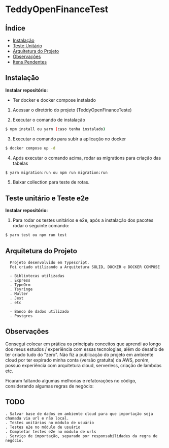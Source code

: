 # TeddyOpenFinanceTest

## Índice

- [Instalação](#instalação)
- [Teste Unitário](#teste-unitário)
- [Arquitetura do Projeto](#arquitetura-do-projeto)
- [Observações](#obervações)
- [Itens Pendentes](#todo)

## Instalação

**Instalar repositório:**

- Ter docker e docker compose instalado

1. Acessar o diretório do projeto (TeddyOpenFinanceTeste)

2. Executar o comando de instalação

```bash
$ npm install ou yarn (caso tenha instalado)
```

3. Executar o comando para subir a aplicação no docker

```bash
$ docker compose up -d
```

4. Após executar o comando acima, rodar as migrations para criação das tabelas

```bash
$ yarn migration:run ou npm run migration:run
```

5. Baixar collection para teste de rotas.

## Teste unitário e Teste e2e

**Instalar repositório:**

1. Para rodar os testes unitários e e2e, após a instalação dos pacotes rodar o seguinte comando:

```bash
$ yarn test ou npm run test
```

## Arquitetura do Projeto

```
  Projeto desenvolvido em Typescript.
  Foi criado utilizando a Arquitetura SOLID, DOCKER e DOCKER COMPOSE

  - Bibliotecas utilizadas
  . Express
  . TypeOrm
  . Tsyringe
  . Multer
  . Jest
  . etc

  - Banco de dados utilizado
  . Postgres

```

## Observações

Consegui colocar em prática os principais conceitos que aprendi ao longo dos
meus estudos / experiência com essas tecnologias, além do desafio de ter criado tudo do "zero".
Não fiz a publicação do projeto em ambiente cloud por ter expirado minha conta (versão gratuita) da AWS, porém,
possuo experiência com arquitetura cloud, serverless, criação de lambdas etc.

Ficaram faltando algumas melhorias e refatorações no código, considerando algumas regras de negócio:

## TODO

```
. Salvar base de dados em ambiente cloud para que importação seja chamada via url e não local.
. Testes unitários no módulo de usuário
. Testes e2e no módulo de usuário
. Completar testes e2e no módulo de urls
. Serviço de importação, separado por responsabilidades da regra de negócio.

```

